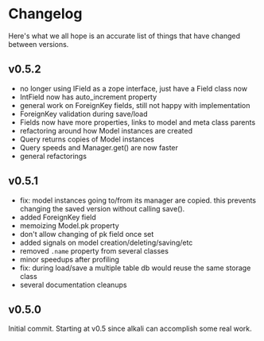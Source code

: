 # Changelog

Here's what we all hope is an accurate list of things that have changed
between versions.

## v0.5.2

* no longer using IField as a zope interface, just have a Field class now
* IntField now has auto_increment property
* general work on ForeignKey fields, still not happy with implementation
* ForeignKey validation during save/load
* Fields now have more properties, links to model and meta class parents
* refactoring around how Model instances are created
* Query returns copies of Model instances
* Query speeds and Manager.get() are now faster
* general refactorings

## v0.5.1

* fix: model instances going to/from its manager are copied. this
  prevents changing the saved version without calling save().
* added ForeignKey field
* memoizing Model.pk property
* don't allow changing of pk field once set
* added signals on model creation/deleting/saving/etc
* removed `.name` property from several classes
* minor speedups after profiling
* fix: during load/save a multiple table db would reuse the same storage class
* several documentation cleanups

## v0.5.0

Initial commit. Starting at v0.5 since alkali can accomplish some real work.
